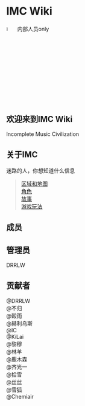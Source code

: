 # IMC Wiki
<img src="https://cdn.jsdelivr.net/gh/DRRLW/drrlw.github.io@6a9120908e4681827235a78b876ffbdef10ff249/images/imc_logo.jpg" width="5%">
内部人员only  

## 欢迎来到IMC Wiki
Incomplete Music Civilization  
  
## 关于IMC
迷路的人，你想知道什么信息  
  
> [区域和地图](https://drrlw.github.io/%E5%8C%BA%E5%9F%9F%E5%92%8C%E5%9C%B0%E5%9B%BE)  
> [角色](https://drrlw.github.io/%E8%A7%92%E8%89%B2)  
> [故事](https://drrlw.github.io/%E6%95%85%E4%BA%8B)  
> [游戏玩法](https://drrlw.github.io/%E7%8E%A9%E6%B3%95)  


## 成员  

管理员
---
DRRLW

贡献者
---
@DRRLW  
@不归  
@榖雨  
@赫利乌斯  
@IC  
@KiLai  
@黎穆  
@林羊  
@鹿木森  
@齐光一  
@拾雪  
@丝丝  
@雪狐  
@Chemiair  
